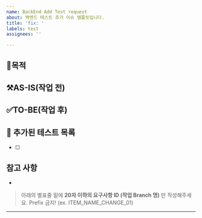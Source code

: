 ```yaml
---
name: BackEnd Add Test request
about: 백엔드 테스트 추가 이슈 템플릿입니다.
title: 'fix: '
labels: test
assignees: ''

---
```


## 🧐목적
>

## ⚒️AS-IS(작업 전)

## ✅TO-BE(작업 후)

## 📌 추가된 테스트 목록
- [ ]

## 참고 사항
-

> 아래의 별표줄 밑에  **20자 이하의 요구사항 ID (작업 Branch 명)** 만 작성해주세요. Prefix 금지!
> (ex. ITEM_NAME_CHANGE_01)

********************
